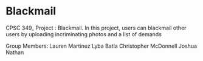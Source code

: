 # Blackmail
CPSC 349_ Project : Blackmail. 
In this project, users can blackmail other users by uploading incriminating photos and a list of demands

Group Members:
Lauren Martinez
Lyba Batla
Christopher McDonnell
Joshua Nathan

